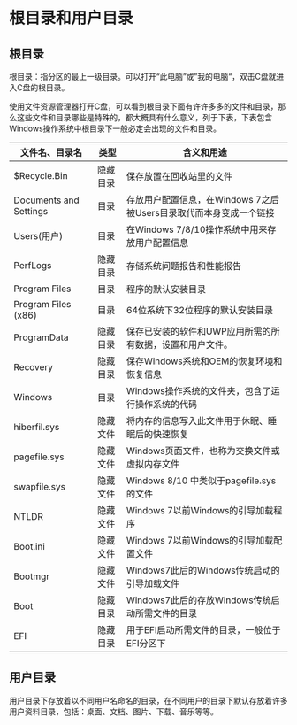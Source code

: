 # 根目录和用户目录

## 根目录

根目录：指分区的最上一级目录。可以打开“此电脑”或”我的电脑“，双击C盘就进入C盘的根目录。

使用文件资源管理器打开C盘，可以看到根目录下面有许许多多的文件和目录，那么这些文件和目录哪些是特殊的，都大概具有什么意义，列于下表，下表包含Windows操作系统中根目录下一般必定会出现的文件和目录。

| 文件名、目录名         | 类型     | 含义和用途                                                   |
| ---------------------- | -------- | ------------------------------------------------------------ |
| $Recycle.Bin           | 隐藏目录 | 保存放置在回收站里的文件                                     |
| Documents and Settings | 目录     | 存放用户配置信息，在Windows 7之后被Users目录取代而本身变成一个链接 |
| Users(用户)            | 目录     | 在Windows 7/8/10操作系统中用来存放用户配置信息               |
| PerfLogs               | 隐藏目录 | 存储系统问题报告和性能报告                                   |
| Program Files          | 目录     | 程序的默认安装目录                                           |
| Program Files (x86)    | 目录     | 64位系统下32位程序的默认安装目录                             |
| ProgramData            | 隐藏目录 | 保存已安装的软件和UWP应用所需的所有数据，设置和用户文件。    |
| Recovery               | 隐藏目录 | 保存Windows系统和OEM的恢复环境和恢复信息                     |
| Windows                | 目录     | Windows操作系统的文件夹，包含了运行操作系统的代码            |
| hiberfil.sys           | 隐藏文件 | 将内存的信息写入此文件用于休眠、睡眠后的快速恢复             |
| pagefile.sys           | 隐藏文件 | Windows页面文件，也称为交换文件或虚拟内存文件                |
| swapfile.sys           | 隐藏文件 | Windows 8/10 中类似于pagefile.sys的文件                      |
| NTLDR                  | 隐藏文件 | Windows 7以前Windows的引导加载程序                           |
| Boot.ini               | 隐藏文件 | Windows 7以前Windows的引导加载配置文件                       |
| Bootmgr                | 隐藏文件 | Windows7此后的Windows传统启动的引导加载文件                  |
| Boot                   | 隐藏目录 | Windows7此后的存放Windows传统启动所需文件的目录              |
| EFI                    | 隐藏目录 | 用于EFI启动所需文件的目录，一般位于EFI分区下                 |

## 用户目录

用户目录下存放着以不同用户名命名的目录，在不同用户的目录下默认存放着许多用户资料目录，包括：桌面、文档、图片、下载、音乐等等。
